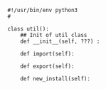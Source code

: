 
    #!/usr/bin/env python3
    #

    class util():
        ## Init of util class
        def __init__(self, ???) :

        def import(self):

        def export(self):

        def new_install(self):
